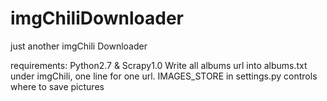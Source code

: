 # imgChiliDownloader
just another imgChili Downloader

requirements: Python2.7 & Scrapy1.0
Write all albums url into albums.txt under imgChili, one line for one url.
IMAGES_STORE in settings.py controls where to save pictures

